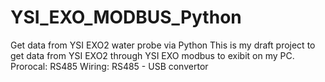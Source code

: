 # YSI_EXO_MODBUS_Python
 Get data from YSI EXO2 water probe via Python
This is my draft project to get data from YSI EXO2 through YSI EXO modbus to exibit on my PC.
Prorocal: RS485
Wiring: RS485 - USB convertor
